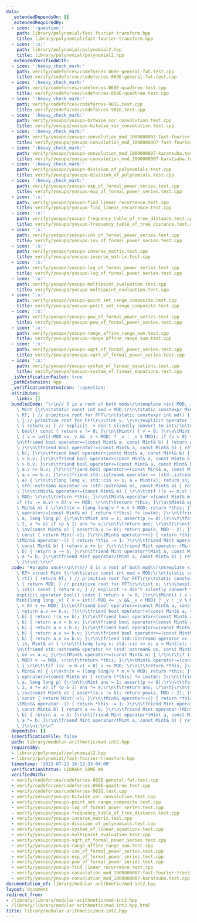 ```yaml
---
data:
  _extendedDependsOn: []
  _extendedRequiredBy:
  - icon: ':question:'
    path: library/polynomial/fast-fourier-transform.hpp
    title: library/polynomial/fast-fourier-transform.hpp
  - icon: ':x:'
    path: library/polynomial/polynomial2.hpp
    title: library/polynomial/polynomial2.hpp
  _extendedVerifiedWith:
  - icon: ':heavy_check_mark:'
    path: verify/codeforces/codeforces-869E-general-fwt.test.cpp
    title: verify/codeforces/codeforces-869E-general-fwt.test.cpp
  - icon: ':heavy_check_mark:'
    path: verify/codeforces/codeforces-869E-quadtree.test.cpp
    title: verify/codeforces/codeforces-869E-quadtree.test.cpp
  - icon: ':heavy_check_mark:'
    path: verify/codeforces/codeforces-981G.test.cpp
    title: verify/codeforces/codeforces-981G.test.cpp
  - icon: ':heavy_check_mark:'
    path: verify/yosupo/yosupo-bitwise_xor_convolution.test.cpp
    title: verify/yosupo/yosupo-bitwise_xor_convolution.test.cpp
  - icon: ':heavy_check_mark:'
    path: verify/yosupo/yosupo-convolution_mod_1000000007-fast-fourier-transform.test.cpp
    title: verify/yosupo/yosupo-convolution_mod_1000000007-fast-fourier-transform.test.cpp
  - icon: ':heavy_check_mark:'
    path: verify/yosupo/yosupo-convolution_mod_1000000007-karatsuba.test.cpp
    title: verify/yosupo/yosupo-convolution_mod_1000000007-karatsuba.test.cpp
  - icon: ':heavy_check_mark:'
    path: verify/yosupo/yosupo-division_of_polynomials.test.cpp
    title: verify/yosupo/yosupo-division_of_polynomials.test.cpp
  - icon: ':heavy_check_mark:'
    path: verify/yosupo/yosupo-exp_of_formal_power_series.test.cpp
    title: verify/yosupo/yosupo-exp_of_formal_power_series.test.cpp
  - icon: ':x:'
    path: verify/yosupo/yosupo-find_linear_recurrence.test.cpp
    title: verify/yosupo/yosupo-find_linear_recurrence.test.cpp
  - icon: ':x:'
    path: verify/yosupo/yosupo-frequency_table_of_tree_distance.test.cpp
    title: verify/yosupo/yosupo-frequency_table_of_tree_distance.test.cpp
  - icon: ':x:'
    path: verify/yosupo/yosupo-inv_of_formal_power_series.test.cpp
    title: verify/yosupo/yosupo-inv_of_formal_power_series.test.cpp
  - icon: ':x:'
    path: verify/yosupo/yosupo-inverse_matrix.test.cpp
    title: verify/yosupo/yosupo-inverse_matrix.test.cpp
  - icon: ':x:'
    path: verify/yosupo/yosupo-log_of_formal_power_series.test.cpp
    title: verify/yosupo/yosupo-log_of_formal_power_series.test.cpp
  - icon: ':x:'
    path: verify/yosupo/yosupo-multipoint_evaluation.test.cpp
    title: verify/yosupo/yosupo-multipoint_evaluation.test.cpp
  - icon: ':x:'
    path: verify/yosupo/yosupo-point_set_range_composite.test.cpp
    title: verify/yosupo/yosupo-point_set_range_composite.test.cpp
  - icon: ':x:'
    path: verify/yosupo/yosupo-pow_of_formal_power_series.test.cpp
    title: verify/yosupo/yosupo-pow_of_formal_power_series.test.cpp
  - icon: ':x:'
    path: verify/yosupo/yosupo-range_affine_range_sum.test.cpp
    title: verify/yosupo/yosupo-range_affine_range_sum.test.cpp
  - icon: ':x:'
    path: verify/yosupo/yosupo-sqrt_of_formal_power_series.test.cpp
    title: verify/yosupo/yosupo-sqrt_of_formal_power_series.test.cpp
  - icon: ':x:'
    path: verify/yosupo/yosupo-system_of_linear_equations.test.cpp
    title: verify/yosupo/yosupo-system_of_linear_equations.test.cpp
  _isVerificationFailed: true
  _pathExtension: hpp
  _verificationStatusIcon: ':question:'
  attributes:
    links: []
  bundledCode: "\r\n// 5 is a root of both mods\r\ntemplate <int MOD, int RT> struct\
    \ Mint {\r\n\tstatic const int mod = MOD;\r\n\tstatic constexpr Mint rt() { return\
    \ RT; } // primitive root for FFT\r\n\tstatic constexpr int md() { return MOD;\
    \ } // primitive root for FFT\r\n\tint v; \r\n\texplicit operator int() const\
    \ { return v; } // explicit -> don't silently convert to int\r\n\texplicit operator\
    \ bool() const { return v != 0; }\r\n\tMint() { v = 0; }\r\n\tMint(long long _v)\
    \ { v = int((-MOD <= _v && _v < MOD) ? _v : _v % MOD); if (v < 0) v += MOD; }\r\
    \n\tfriend bool operator==(const Mint& a, const Mint& b) { return a.v == b.v;\
    \ }\r\n\tfriend bool operator!=(const Mint& a, const Mint& b) { return !(a ==\
    \ b); }\r\n\tfriend bool operator<(const Mint& a, const Mint& b) { return a.v\
    \ < b.v; }\r\n\tfriend bool operator>(const Mint& a, const Mint& b) { return a.v\
    \ > b.v; }\r\n\tfriend bool operator<=(const Mint& a, const Mint& b) { return\
    \ a.v <= b.v; }\r\n\tfriend bool operator>=(const Mint& a, const Mint& b) { return\
    \ a.v >= b.v; }\r\n\tfriend std::istream& operator >> (std::istream& in, Mint&\
    \ a) { \r\n\t\tlong long x; std::cin >> x; a = Mint(x); return in; }\r\n\tfriend\
    \ std::ostream& operator << (std::ostream& os, const Mint& a) { return os << a.v;\
    \ }\r\n\tMint& operator+=(const Mint& m) { \r\n\t\tif ((v += m.v) >= MOD) v -=\
    \ MOD; \r\n\t\treturn *this; }\r\n\tMint& operator-=(const Mint& m) { \r\n\t\t\
    if ((v -= m.v) < 0) v += MOD; \r\n\t\treturn *this; }\r\n\tMint& operator*=(const\
    \ Mint& m) { \r\n\t\tv = (long long)v * m.v % MOD; return *this; }\r\n\tMint&\
    \ operator/=(const Mint& m) { return (*this) *= inv(m); }\r\n\tfriend Mint pow(Mint\
    \ a, long long p) {\r\n\t\tMint ans = 1; assert(p >= 0);\r\n\t\tfor (; p; p /=\
    \ 2, a *= a) if (p & 1) ans *= a;\r\n\t\treturn ans; \r\n\t}\r\n\tfriend Mint\
    \ inv(const Mint& a) { assert(a.v != 0); return pow(a, MOD - 2); }\r\n\tMint operator-()\
    \ const { return Mint(-v); }\r\n\tMint& operator++() { return *this += 1; }\r\n\
    \tMint& operator--() { return *this -= 1; }\r\n\tfriend Mint operator+(Mint a,\
    \ const Mint& b) { return a += b; }\r\n\tfriend Mint operator-(Mint a, const Mint&\
    \ b) { return a -= b; }\r\n\tfriend Mint operator*(Mint a, const Mint& b) { return\
    \ a *= b; }\r\n\tfriend Mint operator/(Mint a, const Mint& b) { return a /= b;\
    \ }\r\n};\r\n"
  code: "#pragma once\r\n\r\n// 5 is a root of both mods\r\ntemplate <int MOD, int\
    \ RT> struct Mint {\r\n\tstatic const int mod = MOD;\r\n\tstatic constexpr Mint\
    \ rt() { return RT; } // primitive root for FFT\r\n\tstatic constexpr int md()\
    \ { return MOD; } // primitive root for FFT\r\n\tint v; \r\n\texplicit operator\
    \ int() const { return v; } // explicit -> don't silently convert to int\r\n\t\
    explicit operator bool() const { return v != 0; }\r\n\tMint() { v = 0; }\r\n\t\
    Mint(long long _v) { v = int((-MOD <= _v && _v < MOD) ? _v : _v % MOD); if (v\
    \ < 0) v += MOD; }\r\n\tfriend bool operator==(const Mint& a, const Mint& b) {\
    \ return a.v == b.v; }\r\n\tfriend bool operator!=(const Mint& a, const Mint&\
    \ b) { return !(a == b); }\r\n\tfriend bool operator<(const Mint& a, const Mint&\
    \ b) { return a.v < b.v; }\r\n\tfriend bool operator>(const Mint& a, const Mint&\
    \ b) { return a.v > b.v; }\r\n\tfriend bool operator<=(const Mint& a, const Mint&\
    \ b) { return a.v <= b.v; }\r\n\tfriend bool operator>=(const Mint& a, const Mint&\
    \ b) { return a.v >= b.v; }\r\n\tfriend std::istream& operator >> (std::istream&\
    \ in, Mint& a) { \r\n\t\tlong long x; std::cin >> x; a = Mint(x); return in; }\r\
    \n\tfriend std::ostream& operator << (std::ostream& os, const Mint& a) { return\
    \ os << a.v; }\r\n\tMint& operator+=(const Mint& m) { \r\n\t\tif ((v += m.v) >=\
    \ MOD) v -= MOD; \r\n\t\treturn *this; }\r\n\tMint& operator-=(const Mint& m)\
    \ { \r\n\t\tif ((v -= m.v) < 0) v += MOD; \r\n\t\treturn *this; }\r\n\tMint& operator*=(const\
    \ Mint& m) { \r\n\t\tv = (long long)v * m.v % MOD; return *this; }\r\n\tMint&\
    \ operator/=(const Mint& m) { return (*this) *= inv(m); }\r\n\tfriend Mint pow(Mint\
    \ a, long long p) {\r\n\t\tMint ans = 1; assert(p >= 0);\r\n\t\tfor (; p; p /=\
    \ 2, a *= a) if (p & 1) ans *= a;\r\n\t\treturn ans; \r\n\t}\r\n\tfriend Mint\
    \ inv(const Mint& a) { assert(a.v != 0); return pow(a, MOD - 2); }\r\n\tMint operator-()\
    \ const { return Mint(-v); }\r\n\tMint& operator++() { return *this += 1; }\r\n\
    \tMint& operator--() { return *this -= 1; }\r\n\tfriend Mint operator+(Mint a,\
    \ const Mint& b) { return a += b; }\r\n\tfriend Mint operator-(Mint a, const Mint&\
    \ b) { return a -= b; }\r\n\tfriend Mint operator*(Mint a, const Mint& b) { return\
    \ a *= b; }\r\n\tfriend Mint operator/(Mint a, const Mint& b) { return a /= b;\
    \ }\r\n};\r\n"
  dependsOn: []
  isVerificationFile: false
  path: library/modular-arithmetic/mod-int2.hpp
  requiredBy:
  - library/polynomial/polynomial2.hpp
  - library/polynomial/fast-fourier-transform.hpp
  timestamp: '2022-07-21 16:12:33-04:00'
  verificationStatus: LIBRARY_SOME_WA
  verifiedWith:
  - verify/codeforces/codeforces-869E-general-fwt.test.cpp
  - verify/codeforces/codeforces-869E-quadtree.test.cpp
  - verify/codeforces/codeforces-981G.test.cpp
  - verify/yosupo/yosupo-bitwise_xor_convolution.test.cpp
  - verify/yosupo/yosupo-point_set_range_composite.test.cpp
  - verify/yosupo/yosupo-log_of_formal_power_series.test.cpp
  - verify/yosupo/yosupo-frequency_table_of_tree_distance.test.cpp
  - verify/yosupo/yosupo-inverse_matrix.test.cpp
  - verify/yosupo/yosupo-division_of_polynomials.test.cpp
  - verify/yosupo/yosupo-system_of_linear_equations.test.cpp
  - verify/yosupo/yosupo-multipoint_evaluation.test.cpp
  - verify/yosupo/yosupo-sqrt_of_formal_power_series.test.cpp
  - verify/yosupo/yosupo-range_affine_range_sum.test.cpp
  - verify/yosupo/yosupo-inv_of_formal_power_series.test.cpp
  - verify/yosupo/yosupo-exp_of_formal_power_series.test.cpp
  - verify/yosupo/yosupo-pow_of_formal_power_series.test.cpp
  - verify/yosupo/yosupo-find_linear_recurrence.test.cpp
  - verify/yosupo/yosupo-convolution_mod_1000000007-fast-fourier-transform.test.cpp
  - verify/yosupo/yosupo-convolution_mod_1000000007-karatsuba.test.cpp
documentation_of: library/modular-arithmetic/mod-int2.hpp
layout: document
redirect_from:
- /library/library/modular-arithmetic/mod-int2.hpp
- /library/library/modular-arithmetic/mod-int2.hpp.html
title: library/modular-arithmetic/mod-int2.hpp
---
```

